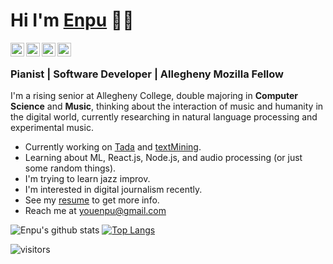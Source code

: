 # Hi I'm [Enpu](https://enpuyou.netlify.app) :eyes::space_invader:

<a href="https://www.linkedin.com/in/enpuyou/">
  <img align="left" alt="Enpu's Linkdein" width="22px" src="https://cdn.jsdelivr.net/npm/simple-icons@v3/icons/linkedin.svg" />
</a>
<a href="https://github.com/enpuyou">
  <img align="left" alt="Enpu's Github" width="22px" src="https://cdn.jsdelivr.net/npm/simple-icons@v3/icons/github.svg" />
</a>
<a href="https://www.instagram.com">
  <img align="left" alt="Enpu's Instagram" width="22px" src="https://cdn.jsdelivr.net/npm/simple-icons@v3/icons/instagram.svg" />
</a>
<a href="https://www.youtube.com/channel/UC1jivHCNYHYxwruBZgnMtrw?view_as=subscriber">
  <img align="left" alt="Enpu's Youtube" width="22px" src="https://cdn.jsdelivr.net/npm/simple-icons@3.3.0/icons/youtube.svg" />
</a>

<br/>

### Pianist | Software Developer | Allegheny Mozilla Fellow

I'm a rising senior at Allegheny College, double majoring in **Computer Science** and **Music**,
thinking about the interaction of music and humanity in the digital world, currently
researching in natural language processing and experimental music.

- Currently working on [Tada](https://github.com/Tada-Project/tada) and [textMining]((https://github.com/Allegheny-Mozilla-Fellows/textMining)).
- Learning about ML, React.js, Node.js, and audio processing (or just some random things).
- I'm trying to learn jazz improv.
- I'm interested in digital journalism recently.
- See my [resume](https://enpuyou.netlify.app/static/resume-c9961bc0a3dd2a84517bdc486dec9118.pdf) to get more info.
- Reach me at youenpu@gmail.com

![Enpu's github stats](https://github-readme-stats.vercel.app/api?username=enpuyou&show_icons=true&hide_border=true&count_private=true&title_color=5232a8&icon_color=457a59)
[![Top Langs](https://github-readme-stats.vercel.app/api/top-langs/?username=enpuyou&layout=compact&title_color=5232a8)](https://github.com/enpuyou)

<!-- [![ReadMe Card](https://github-readme-stats.vercel.app/api/pin/?username=Allegheny-Mozilla-Fellows&repo=textMining)](https://github.com/Allegheny-Mozilla-Fellows/textMining)
[![ReadMe Card](https://github-readme-stats.vercel.app/api/pin/?username=Tada-Project&repo=tada)](https://github.com/Tada-Project/tada)
[![ReadMe Card](https://github-readme-stats.vercel.app/api/pin/?username=enpuyou&repo=script-api-lambda-dynamodb)](https://github.com/enpuyou/script-api-lambda-dynamodb)
[![ReadMe Card](https://github-readme-stats.vercel.app/api/pin/?username=GatorEducator&repo=gatorgradle)](https://github.com/GatorEducator/gatorgradle)
[![ReadMe Card](https://github-readme-stats.vercel.app/api/pin/?username=AVMf&repo=avmf)](https://github.com/AVMf/avmf)
[![ReadMe Card](https://github-readme-stats.vercel.app/api/pin/?username=inTestiGator&repo=pytest-santa)](https://github.com/inTestiGator/pytest-santa) -->

 ![visitors](https://visitor-badge.laobi.icu/badge?page_id=enpuyou.enpuyou&title=Views)
